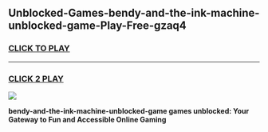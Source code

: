 
## Unblocked-Games-bendy-and-the-ink-machine-unblocked-game-Play-Free-gzaq4
<h3>
<a href="https://premium76.site?title=bendy-and-the-ink-machine-unblocked-game&ref=21A">CLICK TO PLAY</a></h3>
<hr>

<h3>
<a href="https://premium76.site?title=bendy-and-the-ink-machine-unblocked-game&ref=21A">CLICK 2 PLAY</a>
  
</h3>

<a href="https://premium76.site?title=bendy-and-the-ink-machine-unblocked-game&ref=21A"><img src="https://clearcache.store/games.png"></a>


**bendy-and-the-ink-machine-unblocked-game games unblocked: Your Gateway to Fun and Accessible Online Gaming**
